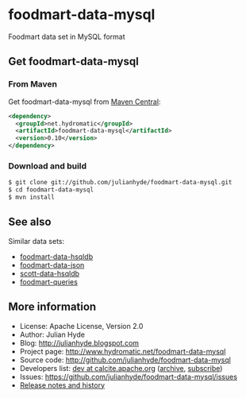 # foodmart-data-mysql
Foodmart data set in MySQL format

## Get foodmart-data-mysql

### From Maven

Get foodmart-data-mysql from
<a href="https://search.maven.org/#search%7Cga%7C1%7Cg%3Anet.hydromatic%20a%3Afoodmart-data-mysql">Maven Central</a>:

```xml
<dependency>
  <groupId>net.hydromatic</groupId>
  <artifactId>foodmart-data-mysql</artifactId>
  <version>0.10</version>
</dependency>
```

### Download and build

```bash
$ git clone git://github.com/julianhyde/foodmart-data-mysql.git
$ cd foodmart-data-mysql
$ mvn install
```

## See also

Similar data sets:
* [foodmart-data-hsqldb](https://github.com/julianhyde/foodmart-data-hsqldb)
* [foodmart-data-json](https://github.com/julianhyde/foodmart-data-json)
* [scott-data-hsqldb](https://github.com/julianhyde/scott-data-hsqldb)
* [foodmart-queries](https://github.com/julianhyde/foodmart-queries)

## More information

* License: Apache License, Version 2.0
* Author: Julian Hyde
* Blog: http://julianhyde.blogspot.com
* Project page: http://www.hydromatic.net/foodmart-data-mysql
* Source code: http://github.com/julianhyde/foodmart-data-mysql
* Developers list:
  <a href="mailto:dev@calcite.apache.org">dev at calcite.apache.org</a>
  (<a href="http://mail-archives.apache.org/mod_mbox/calcite-dev/">archive</a>,
  <a href="mailto:dev-subscribe@calcite.apache.org">subscribe</a>)
* Issues: https://github.com/julianhyde/foodmart-data-mysql/issues
* <a href="HISTORY.md">Release notes and history</a>
